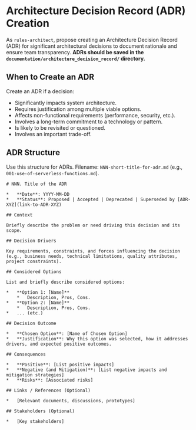 # Architecture Decision Record (ADR) Creation

As `rules-architect`, propose creating an Architecture Decision Record (ADR) for significant architectural decisions to document rationale and ensure team transparency. **ADRs should be saved in the `documentation/architecture_decision_record/` directory.**

## When to Create an ADR

Create an ADR if a decision:

- Significantly impacts system architecture.
- Requires justification among multiple viable options.
- Affects non-functional requirements (performance, security, etc.).
- Involves a long-term commitment to a technology or pattern.
- Is likely to be revisited or questioned.
- Involves an important trade-off.

## ADR Structure

Use this structure for ADRs. Filename: `NNN-short-title-for-adr.md` (e.g., `001-use-of-serverless-functions.md`).

```
# NNN. Title of the ADR

*   **Date**: YYYY-MM-DD
*   **Status**: Proposed | Accepted | Deprecated | Superseded by [ADR-XYZ](link-to-ADR-XYZ)

## Context

Briefly describe the problem or need driving this decision and its scope.

## Decision Drivers

Key requirements, constraints, and forces influencing the decision (e.g., business needs, technical limitations, quality attributes, project constraints).

## Considered Options

List and briefly describe considered options:

*   **Option 1: [Name]**
    *   Description, Pros, Cons.
*   **Option 2: [Name]**
    *   Description, Pros, Cons.
*   ... (etc.)

## Decision Outcome

*   **Chosen Option**: [Name of Chosen Option]
*   **Justification**: Why this option was selected, how it addresses drivers, and expected positive outcomes.

## Consequences

*   **Positive**: [List positive impacts]
*   **Negative (and Mitigation)**: [List negative impacts and mitigation strategies]
*   **Risks**: [Associated risks]

## Links / References (Optional)

*   [Relevant documents, discussions, prototypes]

## Stakeholders (Optional)

*   [Key stakeholders]
```
